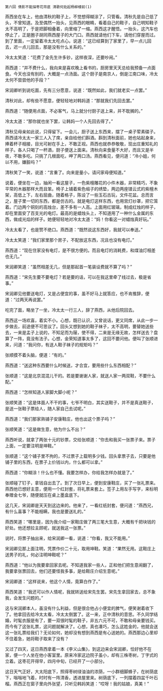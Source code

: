     第六回 倩影不能描枣花帘底 清歌何处起杨柳楼前(1) 

   燕西坐在车上，他由清秋的鞋子上，不觉想得糊涂了，只管看。清秋先是自己低了头，不曾知道。及至偶然一抬头，见燕西的眼睛，看着自己的鞋子，自己明知鞋子太不高明了，于是把脚相叠着，向里缩了一缩。燕西这才醒悟。一抬头，这汽车也停止了，正是圈子胡同燕西屋子的大门口。燕西就请他们下车，请他们穿屋而过。到了里面，一定留着冷太太吃点心。说道：“这已经算到了家里了，早一点儿回去，迟一点儿回去，那是没有什么关系的。”

   冷太太笑道：“花费了金先生许多钞，这样夜深，还要吵闹。”

   燕西道：“并不费什么，我向来是喜欢晚上看书的，厨房里天天总给我预备一点面食。今天也没有别的，大概是一点汤面。这个厨子是南京人，倒是江南口味，冷太太何不尝尝他的手段？”

   宋润卿听到说吃面，先有三分愿意，说道：“既然如此，我们就老实一点罢。”

   清秋对此，却有些不愿意，便轻轻地对韩妈道：“那就我们先回去罢。”

   燕西道：“随便用点面，不必客气，马上就分付厨子送上来，并不耽搁的。”

   冷太太道：“那你就也坐下罢，让韩妈一个人先回去得了。”

   清秋见母亲如此说，只得留下。一会儿，厨子送上东西来，摆了一桌子荤素碟子。燕西请冷太太一家三人入了席，亲自给他们斟酒。斟到清秋面前，她也站起身来，捧着杯子相接，目光可射在手上，不敢正视。燕西也就恭恭敬敬，现出庄重知礼的样子。各人只喝了一杯酒，厨子便送上面来。清秋向来食量不大好，而且又是半夜，不敢多吃。只挑了几根面吃，呷了两口汤。燕西看见，便问道：“冷小姐，何以不用，嫌脏吗？”

   清秋笑了一笑，说道：“言重了。向来是量小，请问家母便知道。”

   说着，便坐在一边，抽闲一看这屋子，一色紫檀雕花的小件木器，非常精巧，不象平常的木器那样大而且笨。椅子上铺着紫色缎子的绣垫，两边两座镂云式的紫檀木架，高低上下，左右屈曲，随着格子，陈设了一些玉石古玩，文件花盆。总而言之，屋子里一切的东西，都是仿古的。就是电灯这样东西，也用宫灯纱罩，把它笼着。门边两个铜刻的高烛台，差不多有一人高。上面用红玻璃，制成红烛的样子，却在里面安了百支光的电灯。最高的是蜡烛头上，不知道用了一种什么金属的东西，做成光焰的样子。她便轻轻地对冷太太道：“妈！你看这一对蜡烛真好玩。”

   冷太太看了，也是赞不绝口。燕西道：“既然说这东西好，我就可以奉送。”

   冷太太笑道：“我们家里那个房子，不配放这东西，况且也没有电灯。”

   燕西道：“现在住家没有电灯，是不很方便的。而且电灯的消耗费，和煤油灯相差也无几。”

   宋润卿笑道：“虽然相差无几，但是那起首一笔装设费就不算了吗？”

   燕西道：“宋先生要不要电灯？若是要的话，可以在我这里牵了线过去，极是省事。”

   宋润卿见他要送电灯，又是占便宜的事，虽不好马上就答应，也不肯推辞，便道：“过两天再说罢。”

   吃完了面，略坐了一坐，冷太太一行三人，辞了燕西，从他后院回去。

   燕西这一场欢喜，着实不小。心想，既已认识，又曾说话，更又同席，从此一步一步做去，前途便不可思议了。回头又想到她的鞋子袜子，太不高明，要替她送些去，一来是孟子上说的，不知足而为屦，使不得，二来是无缘无故，怎样送去？盘算了一阵，竟没有法子。心想，金荣知道事太多了，这回不要问他。便叫了张顺进来，问道：“我问你，有送人鞋子袜子的规矩吗？”

   张顺摸不着头脑，便道：“有的。”

   燕西道：“送这种东西要什么时候送，才合宜，要用些什么东西相配？”

   张顺道：“这是北京混混儿干的。若是要谢谢人家，就送人家一两双鞋，不要什么配。”

   燕西道：“怎样知道人家脚大脚小呢？”

   张顺笑道：“这是体面人不干的事，七爷不明白，其实送鞋子，并不是真送鞋子，是送一张鞋子票给人，随人家自己去试呢。”

   燕西道：“我们那家熟铺子安康鞋庄，他也出这个票子吗？”

   张顺笑道：“这是做生意，他为什么不出？”

   燕西听说，就拿了两张十元的钞票，交给张顺道：“你去和我买一张票子来。票子上面，一定要注明是坤鞋。”

   张顺道：“这个铺子里不拘的，不过票子上载明多少钱。回头拿票子去，只要是他铺子里的东西，在票子上价钱以内，什么都可以拿。”

   燕西道：“你糊涂！什么也不懂。我要怎样办，你给我怎样办就是了。”

   张顺碰了钉子，拿钱自出去了。到了次日早上，便到安康鞋庄，买了一张礼票来。燕西他已想好主意，便用一个红封套，将礼票来套上。签子上用左手写字，来标明奉赠金七爷，随便就压在桌上墨盒底下。

   这几天，宋润卿是天天到这边来的。他来了，一看红纸封套，便问道：“燕西兄，有什么喜事？不能相瞒，我也是要送礼的。”

   燕西笑道：“哪里是，因为我介绍一家鞋庄做了两三笔大生意，大概有千把块钱的好处。他还想拉主顾呢，就送我这一张票。”

   说时，将票子抽出来，给宋润卿一看，说道：“你看，我又不能用。”

   宋润卿见那上面注明，凭票作价二十元，取用坤鞋。笑道：“果然无用。这鞋庄上送男子的礼，何必注明坤鞋呢？”

   燕西道：“他以为我要拿回家去呢。不知道我家一些人，正和他们把生意闹翻了，我要拿张票回去，他们还要怪我多事，是给鞋庄介绍生意呢。”

   宋润卿道：“这样说来，他这个人情，竟算白作了。”

   燕西笑道：“我还可以作人情呢，我就转送给宋先生罢。宋先生拿回家去，总不象我，会发生问题的。”

   这与宋润卿本人，虽没有什么利益，但是很合他占小便宜的脾气，便笑谢着收下了。他拿回去给冷太太看，冷太太倒罢了。这一来，正中清秋的意思。不久同学结婚，时髦衣服是有了，要一双很时髦的鞋子，非五六元不可，不敢和母亲要钱买。而今有了这张礼票，这问题就解决了。心想，真也凑巧，怎么这姓金的，他就会送这一张礼票给我们？无论如何，她却没有想到燕西是有心送她的。燕西那边心里却不住着急，她将鞋子取来了没有？

   又过了四天，这日燕西拿着一本《李义山集》，到这边来会宋润卿，恰好他不在家，便一个人坐在他小客室里。原来冷家这边院子虽小，却有三株枣树，丁字式的立着。这枣花开得早，四月中旬，已经开了一小部分。

   这日天气正好，大太阳底下，照得枣树绿油油的浓荫，一小群细脚蜂子，在树荫底下，嗡嗡地飞着，时时有一阵清香，透进屋里来。树荫底下，一列摆着四盆千叶石榴。燕西正在窗子里向外张望，只听见韩妈笑道：“哎呀！我的姑娘，真美！”

